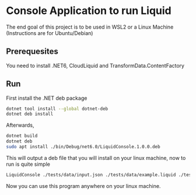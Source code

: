 # Console Application to run Liquid

The end goal of this project is to be used in WSL2 or a Linux Machine (Instructions are for Ubuntu/Debian)

## Prerequesites

You need to install .NET6, CloudLiquid and TransformData.ContentFactory

## Run

First install the .NET deb package

```bash
dotnet tool install --global dotnet-deb
dotnet deb install
```

Afterwards,

```bash
dotnet build
dotnet deb
sudo apt install ./bin/Debug/net6.0/LiquidConsole.1.0.0.deb
```

This will output a deb file that you will install on your linux machine, now to run is quite simple

```bash
LiquidConsole ./tests/data/input.json ./tests/data/example.liquid ./tests/data/output.json
```

Now you can use this program anywhere on your linux machine.
